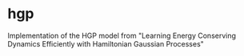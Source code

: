 # hgp
Implementation of the HGP model from "Learning Energy Conserving Dynamics Efficiently with Hamiltonian Gaussian Processes" 
